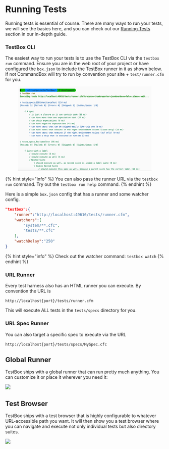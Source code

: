 # Running Tests

Running tests is essential of course.  There are many ways to run your tests, we will see the basics here, and you can check out our [Running Tests](../running-tests/) section in our in-depth guide.

### TestBox CLI

The easiest way to run your tests is to use the TestBox CLI via the `testbox run` command.  Ensure you are in the web root of your project or have configured the `box.json` to include the TestBox runner in it as shown below.  If not CommandBox will try to run by convention your site + `test/runner.cfm` for you.

<figure><img src="../../.gitbook/assets/image (1).png" alt=""><figcaption></figcaption></figure>

{% hint style="info" %}
You can also pass the runner URL via the `testbox run` command.  Try out the `testbox run help` command.
{% endhint %}

Here is a simple `box.json` config that has a runner and some watcher config.

```json
"testbox":{
    "runner":"http://localhost:49616/tests/runner.cfm",
    "watchers":[
        "system/**.cfc",
        "tests/**.cfc"
    ],
    "watchDelay":"250"
}
```



{% hint style="info" %}
Check out the watcher command: `testbox watch`&#x20;
{% endhint %}



### URL Runner

Every test harness also has an HTML runner you can execute. By convention the URL is

```
http://localhost{port}/tests/runner.cfm
```

This will execute ALL tests in the `tests/specs` directory for you.

### URL Spec Runner

You can also target a specific spec to execute via the URL

```
http://localhost{port}/tests/specs/MySpec.cfc
```

## Global Runner

TestBox ships with a global runner that can run pretty much anything. You can customize it or place it wherever you need it:

![](https://raw.githubusercontent.com/ortus-docs/testbox-docs/master/.gitbook/assets/testbox-global-runner.png)

## Test Browser

TestBox ships with a test browser that is highly configurable to whatever URL-accessible path you want. It will then show you a test browser where you can navigate and execute not only individual tests but also directory suites.

![](https://raw.githubusercontent.com/ortus-docs/testbox-docs/master/.gitbook/assets/testbox-browser.png)
